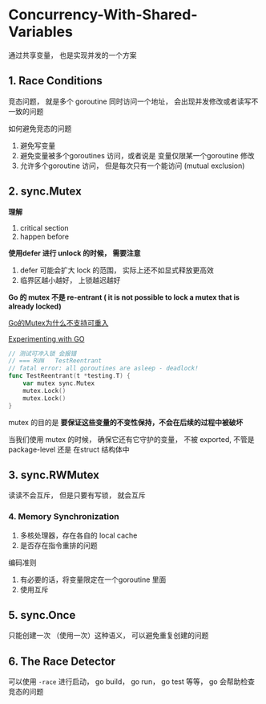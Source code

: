 # Concurrency-With-Shared-Variables

通过共享变量， 也是实现并发的一个方案

## 1. Race Conditions

竞态问题， 就是多个 goroutine 同时访问一个地址， 会出现并发修改或者读写不一致的问题

如何避免竞态的问题

1. 避免写变量
2. 避免变量被多个goroutines 访问，或者说是 变量仅限某一个goroutine 修改
3. 允许多个goroutine 访问， 但是每次只有一个能访问 (mutual exclusion)

## 2. sync.Mutex

**理解**

1. critical section
2. happen before

**使用defer 进行 unlock 的时候， 需要注意**

1. defer 可能会扩大 lock 的范围， 实际上还不如显式释放更高效
2. 临界区越小越好， 上锁越迟越好

**Go 的 mutex 不是 re-entrant ( it is not possible to lock a mutex that is already locked)**

[Go的Mutex为什么不支持可重入](https://blog.csdn.net/eddycjy/article/details/121965136)

[Experimenting with GO](https://groups.google.com/g/golang-nuts/c/XqW1qcuZgKg/m/Ui3nQkeLV80J)

```go
// 测试可冲入锁 会报错
// === RUN   TestReentrant
// fatal error: all goroutines are asleep - deadlock!
func TestReentrant(t *testing.T) {
	var mutex sync.Mutex
	mutex.Lock()
	mutex.Lock()
}
```

mutex 的目的是 **要保证这些变量的不变性保持，不会在后续的过程中被破坏**

当我们使用 mutex 的时候， 确保它还有它守护的变量， 不被 exported, 不管是package-level 还是 在struct 结构体中

## 3. sync.RWMutex

读读不会互斥， 但是只要有写锁， 就会互斥

### 4. Memory Synchronization

1. 多核处理器，存在各自的 local cache
2. 是否存在指令重排的问题

编码准则

1. 有必要的话，将变量限定在一个goroutine 里面
2. 使用互斥

## 5. sync.Once

只能创建一次 （使用一次）这种语义， 可以避免重复创建的问题

## 6. The Race Detector

可以使用 `-race` 进行启动， go build， go run， go test 等等， go 会帮助检查竞态的问题